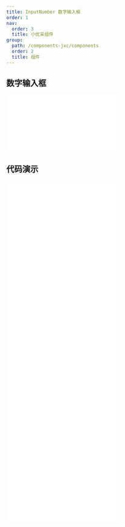 ```yaml
---
title: InputNumber 数字输入框
order: 1
nav:
  order: 3
  title: 小优采组件
group:
  path: /components-jxc/components
  order: 2
  title: 组件
---
```


## 数字输入框

<div>
<embed src="@docs-common/input-number/index.md"></embed>
</div>
        
## 代码演示

<Row gutter=8>

  <Col span=12>
    
  <div class="code-box"><embed src="@abiz-rc-jxc/input-number/demo/basic-input-number-jxc.md"></embed></div>
          
  <div class="code-box"><embed src="@abiz-rc-jxc/input-number/demo/disabled-input-number-jxc.md"></embed></div>
          
  <div class="code-box"><embed src="@abiz-rc-jxc/input-number/demo/formatter-input-number-jxc.md"></embed></div>
          
  </Col>
          
  <Col span=12>
    
  <div class="code-box"><embed src="@abiz-rc-jxc/input-number/demo/size-input-number-jxc.md"></embed></div>
          
  <div class="code-box"><embed src="@abiz-rc-jxc/input-number/demo/digit-input-number-jxc.md"></embed></div>
          
  </Col>
          
</Row>
        
<div><embed src="@docs-common/input-number/index-api.md"></embed><div>
        